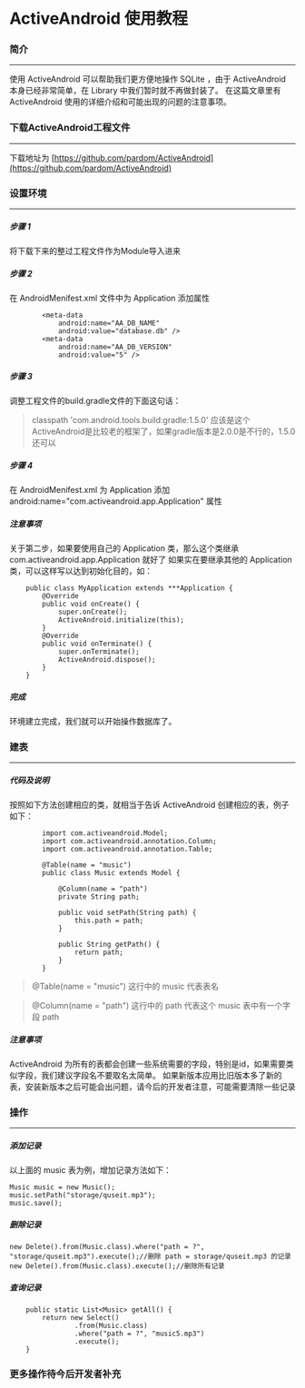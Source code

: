 ActiveAndroid 使用教程
===============

### 简介
---

使用 ActiveAndroid 可以帮助我们更方便地操作 SQLite ，由于 ActiveAndroid 本身已经非常简单，在 Library 中我们暂时就不再做封装了。
在这篇文章里有 ActiveAndroid 使用的详细介绍和可能出现的问题的注意事项。

### 下载ActiveAndroid工程文件
---
下载地址为 [https://github.com/pardom/ActiveAndroid](https://github.com/pardom/ActiveAndroid)

### 设置环境
---

##### 步骤 1
将下载下来的整过工程文件作为Module导入进来

##### 步骤 2

在 AndroidMenifest.xml 文件中为 Application 添加属性
```
        <meta-data
            android:name="AA_DB_NAME"
            android:value="database.db" />
        <meta-data
            android:name="AA_DB_VERSION"
            android:value="5" />
```

##### 步骤 3

调整工程文件的build.gradle文件的下面这句话：
>classpath 'com.android.tools.build:gradle:1.5.0'
应该是这个ActiveAndroid是比较老的框架了，如果gradle版本是2.0.0是不行的，1.5.0还可以

##### 步骤 4

在 AndroidMenifest.xml 为 Application 添加 android:name="com.activeandroid.app.Application" 属性

##### 注意事项

关于第二步，如果要使用自己的 Application 类，那么这个类继承 com.activeandroid.app.Application 就好了
如果实在要继承其他的 Application 类，可以这样写以达到初始化目的，如：

```
    public class MyApplication extends ***Application {
        @Override
        public void onCreate() {
            super.onCreate();
            ActiveAndroid.initialize(this);
        }
        @Override
        public void onTerminate() {
            super.onTerminate();
            ActiveAndroid.dispose();
        }
    }
```

##### 完成
环境建立完成，我们就可以开始操作数据库了。

### 建表
----

##### 代码及说明
按照如下方法创建相应的类，就相当于告诉 ActiveAndroid 创建相应的表，例子如下：
```
        import com.activeandroid.Model;
        import com.activeandroid.annotation.Column;
        import com.activeandroid.annotation.Table;

        @Table(name = "music")
        public class Music extends Model {

            @Column(name = "path")
            private String path;

            public void setPath(String path) {
                this.path = path;
            }

            public String getPath() {
                return path;
            }
        }
```

>@Table(name = "music") 这行中的 music 代表表名

>@Column(name = "path") 这行中的 path 代表这个 music 表中有一个字段 path

##### 注意事项
ActiveAndroid 为所有的表都会创建一些系统需要的字段，特别是id，如果需要类似字段，我们建议字段名不要取名太简单。
如果新版本应用比旧版本多了新的表，安装新版本之后可能会出问题，请今后的开发者注意，可能需要清除一些记录

### 操作
------

##### 添加记录

以上面的 music 表为例，增加记录方法如下：
```
Music music = new Music();
music.setPath("storage/quseit.mp3");
music.save();
```

##### 删除记录

```
new Delete().from(Music.class).where("path = ?", "storage/quseit.mp3").execute();//删除 path = storage/quseit.mp3 的记录
new Delete().from(Music.class).execute();//删除所有记录
```

##### 查询记录

```
    public static List<Music> getAll() {
        return new Select()
                .from(Music.class)
                .where("path = ?", "music5.mp3")
                .execute();
    }
```

### 更多操作待今后开发者补充